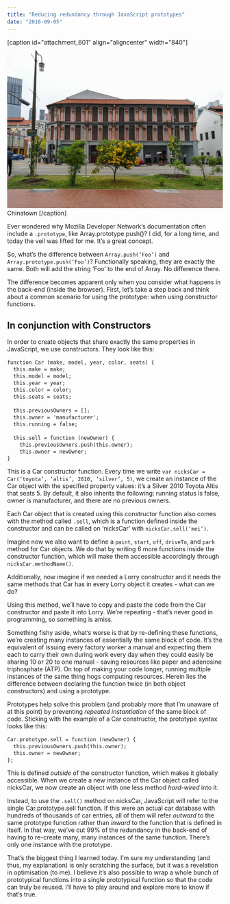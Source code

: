 ```yaml
---
title: "Reducing redundancy through JavaScript prototypes"
date: "2016-09-05"
---
```


\[caption id="attachment\_601" align="aligncenter" width="840"\]![picture of a small tree blossoming with flowers](images/20160905-IMG_20160905_124834-1024x768.jpg) Chinatown \[/caption\]

Ever wondered why Mozilla Developer Network’s documentation often include a `.prototype`, like Array.prototype.push()? I did, for a long time, and today the veil was lifted for me. It’s a great concept.

So, what’s the difference between `Array.push(‘Foo’)` and `Array.prototype.push(‘Foo’)`? Functionally speaking, they are exactly the same. Both will add the string ‘Foo’ to the end of Array. No difference there.

The difference becomes apparent only when you consider what happens in the back-end (inside the browser). First, let’s take a step back and think about a common scenario for using the prototype: when using constructor functions.

## In conjunction with Constructors

In order to create objects that share exactly the same properties in JavaScript, we use constructors. They look like this:

```
function Car (make, model, year, color, seats) {
  this.make = make;
  this.model = model;
  this.year = year;
  this.color = color;
  this.seats = seats;

  this.previousOwners = [];
  this.owner = 'manufacturer';
  this.running = false;

  this.sell = function (newOwner) {
    this.previousOwners.push(this.owner);
    this.owner = newOwner;
}
```

This is a Car constructor function. Every time we write `var nicksCar = Car(‘toyota’, ‘altis’, 2010, ‘silver’, 5)`, we create an instance of the Car object with the specified property values: it’s a Silver 2010 Toyota Altis that seats 5. By default, it also inherits the following: running status is false, owner is manufacturer, and there are no previous owners.

Each Car object that is created using this constructor function also comes with the method called `.sell`, which is a function defined inside the constructor and can be called on ‘nicksCar’ with `nicksCar.sell(‘mei’)`.

Imagine now we also want to define a `paint`, `start`, `off`, `driveTo`, and `park` method for Car objects. We do that by writing 6 more functions inside the constructor function, which will make them accessible accordingly through `nicksCar.methodName()`.

Additionally, now imagine if we needed a Lorry constructor and it needs the same methods that Car has in every Lorry object it creates - what can we do?

Using this method, we’ll have to copy and paste the code from the Car constructor and paste it into Lorry. We’re repeating - that’s never good in programming, so something is amiss.

Something fishy aside, what’s worse is that by re-defining these functions, we’re creating many instances of essentially the same block of code. It’s the equivalent of issuing every factory worker a manual and expecting them each to carry their own during work every day when they could easily be sharing 10 or 20 to one manual - saving resources like paper and adenosine triphosphate (ATP). On top of making your code longer, running multiple instances of the same thing hogs computing resources. Herein lies the difference between declaring the function twice (in both object constructors) and using a prototype.

Prototypes help solve this problem (and probably more that I’m unaware of at this point) by preventing _repeated instantiation_ of the same block of code. Sticking with the example of a Car constructor, the prototype syntax looks like this:

```
Car.prototype.sell = function (newOwner) {
  this.previousOwners.push(this.owner);
  this.owner = newOwner;
};
```

This is defined _outside_ of the constructor function, which makes it globally accessible. When we create a new instance of the Car object called nicksCar, we now create an object with one less method _hard-wired_ into it.

Instead, to use the `.sell()` method on nicksCar, JavaScript will refer to the single Car.prototype.sell function. If this were an actual car database with hundreds of thousands of car entries, all of them will refer _outward_ to the same prototype function rather than _inward_ to the function that is defined in itself. In that way, we’ve cut 99% of the redundancy in the back-end of having to re-create many, many instances of the same function. There’s only one instance with the prototype.

That’s the biggest thing I learned today. I’m sure my understanding (and thus, my explanation) is only scratching the surface, but it was a revelation in optimisation (to me). I believe it’s also possible to wrap a whole bunch of prototypical functions into a single prototypical function so that the code can truly be reused. I’ll have to play around and explore more to know if that’s true.
